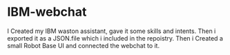 # IBM-webchat
I Created my IBM waston assistant, gave it some skills and intents. Then i exported it as a JSON.file which i included in the repoistry.
Then i Created a small Robot Base UI and connected the webchat to it.
